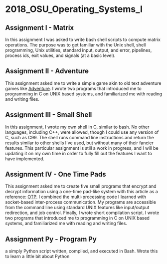 # 2018_OSU_Operating_Systems_I
## Assignment I - Matrix
In this assignment I was asked to write bash shell scripts to compute matrix operations. The purpose was to get familiar with the Unix shell, shell programming, Unix utilities, standard input, output, and error, pipelines, process ids, exit values, and signals (at a basic level).
## Assignment II - Adventure
This assignment asked me to write a simple game akin to old text adventure games like [Adventure](http://en.wikipedia.org/wiki/Colossal_Cave_Adventure).
I wrote two programs that introduced me to programming in C on UNIX based systems, and familiarized me with reading and writing files. 
## Assignment III - Small Shell
In this assignment, I wrote my own shell in C, similar to bash. No other languages, including C++, were allowed, though I could use any version of C, such as C99. The shell runs command line instructions and return the results similar to other shells I've used, but without many of their fancier features. This particular assignment is still a work in progress, and I will be updating it on my own time in order to fully fill out the features I want to have implemented.
## Assignment IV - One Time Pads
This assignment asked me to create five small programs that encrypt and decrypt information using a one-time pad-like system with this article as a reference: [OTP](http://en.wikipedia.org/wiki/One-time_pad). I combined the multi-processing code I learned with socket-based inter-process communication. My programs are accessible from the command line using standard UNIX features like input/output redirection, and job control. Finally, I wrote short compilation script.
I wrote two programs that introduced me to programming in C on UNIX based systems, and familiarized me with reading and writing files. 
## Assignment Py - Program Py
a simply Python script written, compiled, and executed in Bash. Wrote this to learn a little bit about Python

